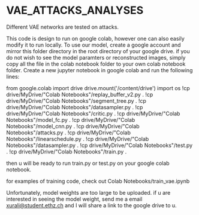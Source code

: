 # VAE_ATTACKS_ANALYSES
Different VAE networks are tested on attacks. 


This code is design to run on google colab, however one can also easily modify it to run locally. To use our model, 
create a google account and mirror this folder directory in the root directory of your google drive. if you do not 
wish to see the model paramters or reconstructed images, simply copy all the file in the colab notebook folder to 
your own colab notebook folder. Create a new jupyter notebook in google colab and run the following lines:

from google.colab import drive
drive.mount('/content/drive')
import os
!cp drive/MyDrive/"Colab Notebooks"/replay_buffer_v2.py .
!cp drive/MyDrive/"Colab Notebooks"/segment_tree.py .
!cp drive/MyDrive/"Colab Notebooks"/datasampler.py .
!cp drive/MyDrive/"Colab Notebooks"/critic.py .
!cp drive/MyDrive/"Colab Notebooks"/model_fc.py .
!cp drive/MyDrive/"Colab Notebooks"/model_cnn.py .
!cp drive/MyDrive/"Colab Notebooks"/attacks.py .
!cp drive/MyDrive/"Colab Notebooks"/linearschedule.py .
!cp drive/MyDrive/"Colab Notebooks"/datasampler.py .
!cp drive/MyDrive/"Colab Notebooks"/test.py .
!cp drive/MyDrive/"Colab Notebooks"/train.py .

then u will be ready to run train.py or test.py on your google colab notebook.

for examples of training code, check out Colab Notebooks/train_vae.ipynb

Unfortunately, model weights are too large to be uploaded. if u are interested in seeing the model weight, send me a email xurali@student.ethz.ch and I will share a link to the google drive to u.
